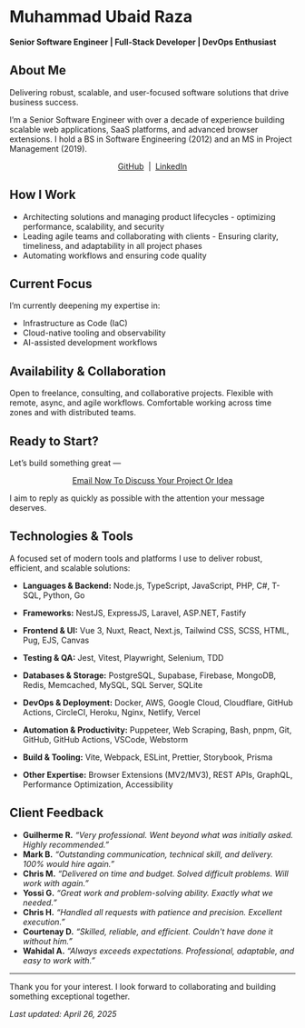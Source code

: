 # Muhammad Ubaid Raza

**Senior Software Engineer | Full-Stack Developer | DevOps Enthusiast**

## About Me

Delivering robust, scalable, and user-focused software solutions that drive business success.

I’m a Senior Software Engineer with over a decade of experience building scalable web applications, SaaS platforms, and advanced browser extensions. I hold a BS in Software Engineering (2012) and an MS in Project Management (2019).

<div style="text-align:center;">
<a href="https://github.com/mubaidr">GitHub</a> &nbsp;|&nbsp; <a href="https://www.linkedin.com/in/mubaidr">LinkedIn</a>
</div>

## How I Work

- Architecting solutions and managing product lifecycles - optimizing performance, scalability, and security
- Leading agile teams and collaborating with clients - Ensuring clarity, timeliness, and adaptability in all project phases
- Automating workflows and ensuring code quality

## Current Focus

I’m currently deepening my expertise in:

- Infrastructure as Code (IaC)
- Cloud-native tooling and observability
- AI-assisted development workflows

## Availability & Collaboration

Open to freelance, consulting, and collaborative projects. Flexible with remote, async, and agile workflows. Comfortable working across time zones and with distributed teams.

## Ready to Start?

Let’s build something great —

<div style="text-align:center;">
<a href="mailto:mubaidr@gmail.com">Email Now To Discuss Your Project Or Idea</a>
</div>

I aim to reply as quickly as possible with the attention your message deserves.

## Technologies & Tools

A focused set of modern tools and platforms I use to deliver robust, efficient, and scalable solutions:

- **Languages & Backend:**
Node.js, TypeScript, JavaScript, PHP, C#, T-SQL, Python, Go

- **Frameworks:**
NestJS, ExpressJS, Laravel, ASP.NET, Fastify

- **Frontend & UI:**
Vue 3, Nuxt, React, Next.js, Tailwind CSS, SCSS, HTML, Pug, EJS, Canvas

- **Testing & QA:**
Jest, Vitest, Playwright, Selenium, TDD

- **Databases & Storage:**
PostgreSQL, Supabase, Firebase, MongoDB, Redis, Memcached, MySQL, SQL Server, SQLite

- **DevOps & Deployment:**
Docker, AWS, Google Cloud, Cloudflare, GitHub Actions, CircleCI, Heroku, Nginx, Netlify, Vercel

- **Automation & Productivity:**
Puppeteer, Web Scraping, Bash, pnpm, Git, GitHub, GitHub Actions, VSCode, Webstorm

- **Build & Tooling:**
Vite, Webpack, ESLint, Prettier, Storybook, Prisma

- **Other Expertise:**
Browser Extensions (MV2/MV3), REST APIs, GraphQL, Performance Optimization, Accessibility

## Client Feedback

- **Guilherme R.**
_“Very professional. Went beyond what was initially asked. Highly recommended.”_
- **Mark B.**
_“Outstanding communication, technical skill, and delivery. 100% would hire again.”_
- **Chris M.**
_“Delivered on time and budget. Solved difficult problems. Will work with again.”_
- **Yossi G.**
_“Great work and problem-solving ability. Exactly what we needed.”_
- **Chris H.**
_“Handled all requests with patience and precision. Excellent execution.”_
- **Courtenay D.**
_“Skilled, reliable, and efficient. Couldn't have done it without him.”_
- **Wahidal A.**
_“Always exceeds expectations. Professional, adaptable, and easy to work with.”_

---

Thank you for your interest. I look forward to collaborating and building something exceptional together.

_Last updated: April 26, 2025_
